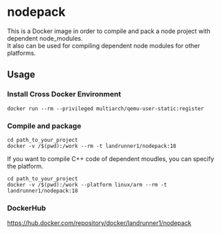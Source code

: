 # nodepack
This is a Docker image in order to compile and pack a node project with dependent node_modules.  
It also can be used for compiling dependent node modules for other platforms.

## Usage
### Install Cross Docker Environment
```
docker run --rm --privileged multiarch/qemu-user-static:register
```

### Compile and package
```
cd path_to_your_project
docker -v /$(pwd):/work --rm -t landrunner1/nodepack:18
```
If you want to compile C++ code of dependent moudles, you can specify the platform.

```
cd path_to_your_project
docker -v /$(pwd):/work --platform linux/arm --rm -t landrunner1/nodepack:18
```

### DockerHub
https://hub.docker.com/repository/docker/landrunner1/nodepack

